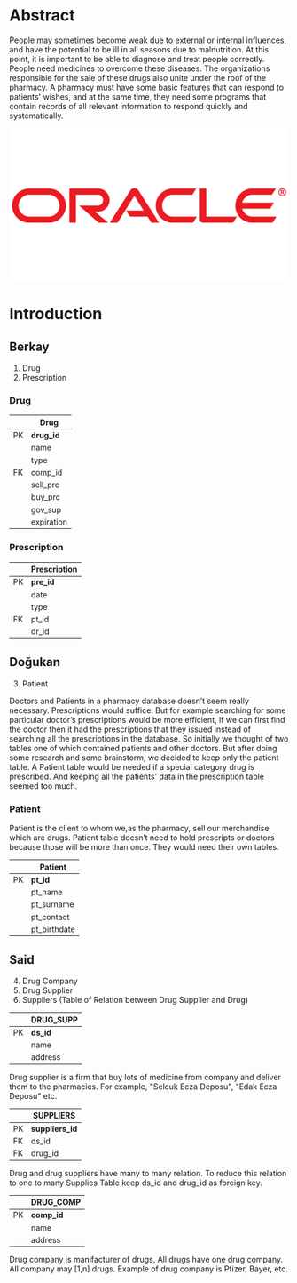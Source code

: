 
# Abstract

People may sometimes become weak due to external or internal influences, and have the potential to be ill in all seasons due to malnutrition. At this point, it is important to be able to diagnose and treat people correctly. People need medicines to overcome these diseases. The organizations responsible for the sale of these drugs also unite under the roof of the pharmacy. A pharmacy must have some basic features that can respond to patients' wishes, and at the same time, they need some programs that contain records of all relevant information to respond quickly and systematically.

![alt text](./images/oracle.png "Drug Schema")

# Introduction


## Berkay

1. Drug
2. Prescription

### Drug

|     | Drug              |
|-----|-------------------|
| PK  | __drug_id__       |
|     | name              |
|     | type              |
| FK  | comp_id           |
|     | sell_prc          |
|     | buy_prc           |
|     | gov_sup           |
|     | expiration        |



### Prescription


|     | Prescription    |
|-----|-----------------|
| PK  | __pre_id__      |
|     | date            |
|     | type            |
| FK  | pt_id           |
|     | dr_id           |

## Doğukan

3. Patient

Doctors and Patients in a pharmacy database doesn’t seem really necessary. Prescriptions would suffice. But for example searching for some particular doctor’s prescriptions would be more efficient, if we can first find the doctor then it had the prescriptions that they issued instead of searching all the prescriptions in the database. So initially we thought of two tables one of which contained patients and other doctors. But after doing some research and some brainstorm, we decided to keep only the patient table. A Patient table would be needed if a special category drug is prescribed. And keeping all the patients' data in the prescription table seemed too much.




### Patient

Patient is the client to whom we,as the pharmacy, sell our merchandise which are drugs. Patient table doesn’t need to hold prescripts or doctors because those will be more than once. They would need their own tables.

|    |    Patient  |
|----|-------------|
| PK | __pt_id__   |
|    | pt_name     |
|    | pt_surname  |
|    | pt_contact  |
|    | pt_birthdate|

## Said

4. Drug Company
5. Drug Supplier
6. Suppliers (Table of Relation between Drug Supplier and Drug)


|    |  DRUG_SUPP  |
|----|-------------|
| PK | __ds_id__   |
|    | name        |
|    | address     |


Drug supplier is a firm that buy lots of medicine from company and deliver them to the pharmacies. For example, "Selcuk Ecza Deposu", "Edak Ecza Deposu" etc.

|    |      SUPPLIERS     |
|----|--------------------|
| PK | __suppliers_id__   |
| FK | ds_id              |
| FK | drug_id            |


Drug and drug suppliers have many to many relation. To reduce this relation to one to many Supplies Table keep ds_id and drug_id as foreign key.

|    |  DRUG_COMP  |
|----|-------------|
| PK | __comp_id__ |
|    | name        |
|    | address     |

Drug company is manifacturer of drugs. All drugs have one drug company. All company may [1,n] drugs. Example of drug company is Pfizer, Bayer, etc.

